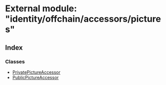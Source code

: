 # External module: "identity/offchain/accessors/pictures"

## Index

### Classes

* [PrivatePictureAccessor](../classes/_identity_offchain_accessors_pictures_.privatepictureaccessor.md)
* [PublicPictureAccessor](../classes/_identity_offchain_accessors_pictures_.publicpictureaccessor.md)
